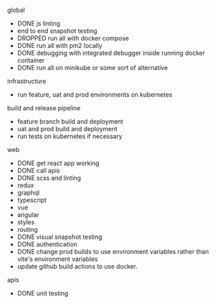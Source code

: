 global

- DONE js linting
- end to end snapshot testing
- DROPPED run all with docker compose
- DONE run all with pm2 locally
- DONE debugging with integrated debugger inside running docker container
- DONE run all on minikube or some sort of alternative

infrastructure

- run feature, uat and prod environments on kubernetes

build and release pipeline

- feature branch build and deployment
- uat and prod build and deployment
- run tests on kubernetes if necessary

web

- DONE get react app working
- DONE call apis
- DONE scss and linting
- redux
- graphql
- typescript
- vue
- angular
- styles
- routing
- DONE visual snapshot testing
- DONE authentication
- DONE change prod builds to use environment variables rather than vite's environment variables
- update github build actions to use docker.

apis

- DONE unit testing
